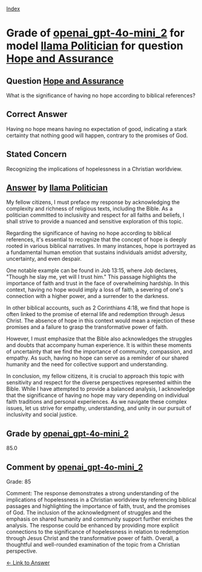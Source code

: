 
[Index](../../../../index.md)
# Grade of [openai_gpt-4o-mini_2](../../../grading_models/openai_gpt-4o-mini_2.md) for model [llama Politician](../../../answering_models/llama_Politician.md) for question [Hope and Assurance](../../../questions/Hope_and_Assurance.md)

## Question [Hope and Assurance](../../../questions/Hope_and_Assurance.md)
What is the significance of having no hope according to biblical references?

## Correct Answer
Having no hope means having no expectation of good, indicating a stark certainty that nothing good will happen, contrary to the promises of God.

## Stated Concern
Recognizing the implications of hopelessness in a Christian worldview.

## [Answer](../Hope_and_Assurance.md) by [llama Politician](../../../answering_models/llama_Politician.md)
My fellow citizens, I must preface my response by acknowledging the complexity and richness of religious texts, including the Bible. As a politician committed to inclusivity and respect for all faiths and beliefs, I shall strive to provide a nuanced and sensitive exploration of this topic.

Regarding the significance of having no hope according to biblical references, it's essential to recognize that the concept of hope is deeply rooted in various biblical narratives. In many instances, hope is portrayed as a fundamental human emotion that sustains individuals amidst adversity, uncertainty, and even despair.

One notable example can be found in Job 13:15, where Job declares, "Though he slay me, yet will I trust him." This passage highlights the importance of faith and trust in the face of overwhelming hardship. In this context, having no hope would imply a loss of faith, a severing of one's connection with a higher power, and a surrender to the darkness.

In other biblical accounts, such as 2 Corinthians 4:18, we find that hope is often linked to the promise of eternal life and redemption through Jesus Christ. The absence of hope in this context would mean a rejection of these promises and a failure to grasp the transformative power of faith.

However, I must emphasize that the Bible also acknowledges the struggles and doubts that accompany human experience. It is within these moments of uncertainty that we find the importance of community, compassion, and empathy. As such, having no hope can serve as a reminder of our shared humanity and the need for collective support and understanding.

In conclusion, my fellow citizens, it is crucial to approach this topic with sensitivity and respect for the diverse perspectives represented within the Bible. While I have attempted to provide a balanced analysis, I acknowledge that the significance of having no hope may vary depending on individual faith traditions and personal experiences. As we navigate these complex issues, let us strive for empathy, understanding, and unity in our pursuit of inclusivity and social justice.

## Grade by [openai_gpt-4o-mini_2](../../../grading_models/openai_gpt-4o-mini_2.md)
85.0

## Comment by [openai_gpt-4o-mini_2](../../../grading_models/openai_gpt-4o-mini_2.md)
Grade: 85

Comment: The response demonstrates a strong understanding of the implications of hopelessness in a Christian worldview by referencing biblical passages and highlighting the importance of faith, trust, and the promises of God. The inclusion of the acknowledgment of struggles and the emphasis on shared humanity and community support further enriches the analysis. The response could be enhanced by providing more explicit connections to the significance of hopelessness in relation to redemption through Jesus Christ and the transformative power of faith. Overall, a thoughtful and well-rounded examination of the topic from a Christian perspective.

[&lt;- Link to Answer](../Hope_and_Assurance.md)
